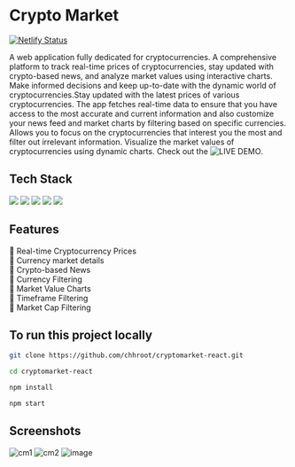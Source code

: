 # Crypto Market <br/>
[![Netlify Status](https://api.netlify.com/api/v1/badges/6200c65f-7300-4690-8413-5e188305fa51/deploy-status)](https://app.netlify.com/sites/cryptomarkt/deploys)

A web application fully dedicated for cryptocurrencies. A comprehensive platform to track real-time prices of cryptocurrencies, stay updated with crypto-based news, and analyze market values using interactive charts. Make informed decisions and keep up-to-date with the dynamic world of cryptocurrencies.Stay updated with the latest prices of various cryptocurrencies. The app fetches real-time data to ensure that you have access to the most accurate and current information and also customize your news feed and market charts by filtering based on specific currencies. Allows you to focus on the cryptocurrencies that interest you the most and filter out irrelevant information. Visualize the market values of cryptocurrencies using dynamic charts. Check out the ![LIVE DEMO](https://cryptomarkt.netlify.app/).

## Tech Stack

![](https://img.shields.io/badge/React-61DAFB.svg?style=for-the-badge&logo=React&logoColor=black) ![](https://img.shields.io/badge/Ant%20Design-0170FE.svg?style=for-the-badge&logo=Ant-Design&logoColor=white) ![](https://img.shields.io/badge/npm-CB3837.svg?style=for-the-badge&logo=npm&logoColor=white) ![](https://img.shields.io/badge/React%20Router-CA4245.svg?style=for-the-badge&logo=React-Router&logoColor=white) ![](https://img.shields.io/badge/Create%20React%20App-09D3AC.svg?style=for-the-badge&logo=Create-React-App&logoColor=white)

## Features

:orange: Real-time Cryptocurrency Prices\
:lemon: Currency market details\
:pineapple: Crypto-based News\
:tomato: Currency Filtering\
:strawberry: Market Value Charts\
:mango: Timeframe Filtering\
:watermelon: Market Cap Filtering

## To run this project locally

```bash
git clone https://github.com/chhroot/cryptomarket-react.git
```
```bash
cd cryptomarket-react
```
```bash
npm install
```
```bash
npm start
```

## Screenshots


![cm1](https://github.com/chhroot/cryptomarket-react/assets/92013594/617ef3aa-ef97-4632-8c13-dc44d9d75f72)
![cm2](https://github.com/chhroot/cryptomarket-react/assets/92013594/2e914603-abb1-48b5-8b79-94626ee2e1df)
![image](https://github.com/chhroot/cryptomarket-react/assets/92013594/a1578e46-6cb1-4b8b-b3dc-f73e7cd0eba5)



